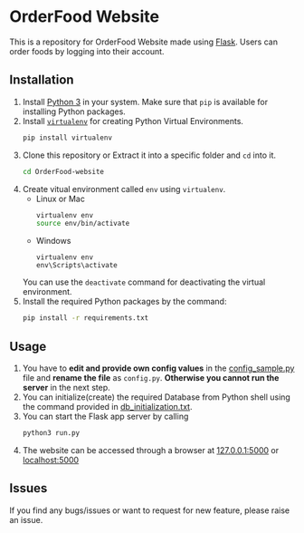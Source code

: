 # OrderFood Website
This is a repository for OrderFood Website made using [Flask](https://www.palletsprojects.com/p/flask/). Users can order foods by logging into their account.

## Installation
1. Install [Python 3](https://www.python.org/) in your system. Make sure that `pip` is available for installing Python packages.
2. Install [`virtualenv`](https://virtualenv.pypa.io/en/latest/) for creating Python Virtual Environments.
    ```bash
    pip install virtualenv
    ```
3. Clone this repository or Extract it into a specific folder and `cd` into it.
    ```bash
    cd OrderFood-website
    ```
4. Create vitual environment called `env` using `virtualenv`.
    - Linux  or Mac
        ```bash
        virtualenv env
        source env/bin/activate
        ```
    - Windows
        ```
        virtualenv env
        env\Scripts\activate
        ```
    You can use the `deactivate` command for deactivating the virtual environment.
5. Install the required Python packages by the command:
    ```bash
    pip install -r requirements.txt
    ```

## Usage
1. You have to **edit and provide own config values** in the [config_sample.py](orderfood/config_sample.py) file and **rename the file** as `config.py`. **Otherwise you cannot run the server** in the next step.
2. You can initialize(create) the required Database from Python shell using the command provided in [db_initialization.txt](db_initialization.txt).
3. You can start the Flask app server by calling
   ```bash
   python3 run.py
   ```
4. The website can be accessed through a browser at [127.0.0.1:5000](http://127.0.0.1:5000/) or [localhost:5000](localhost:5000)

## Issues 
If you find any bugs/issues or want to request for new feature, please raise an issue.